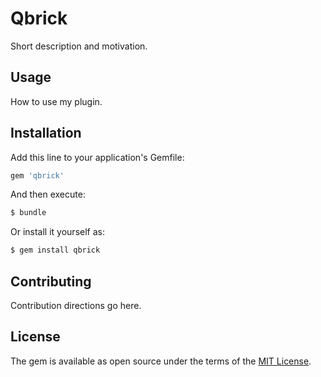 # Qbrick
Short description and motivation.

## Usage
How to use my plugin.

## Installation
Add this line to your application's Gemfile:

```ruby
gem 'qbrick'
```

And then execute:
```bash
$ bundle
```

Or install it yourself as:
```bash
$ gem install qbrick
```

## Contributing
Contribution directions go here.

## License
The gem is available as open source under the terms of the [MIT License](https://opensource.org/licenses/MIT).
